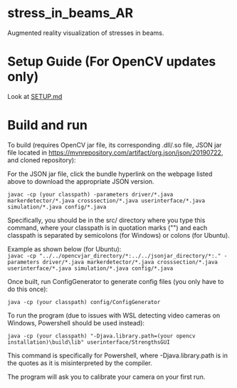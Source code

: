 # stress_in_beams_AR
Augmented reality visualization of stresses in beams.

# Setup Guide (For OpenCV updates only)

Look at [SETUP.md](https://github.com/alexcwu1121/stress_in_beams_AR/blob/master/SETUP.md)

# Build and run

To build (requires OpenCV jar file, its corresponding .dll/.so file, JSON jar file located in https://mvnrepository.com/artifact/org.json/json/20190722, and cloned repository):

For the JSON jar file, click the bundle hyperlink on the webpage listed above to download the appropriate JSON version.

`javac -cp (your classpath) -parameters driver/*.java markerdetector/*.java crosssection/*.java userinterface/*.java simulation/*.java config/*.java`

Specifically, you should be in the src/ directory where you type this command, where your classpath is in quotation marks ("") and each classpath is separated by semicolons (for Windows) or colons (for Ubuntu).

Example as shown below (for Ubuntu): </br>
`javac -cp "../../opencvjar_directory/*:../../jsonjar_directory/*:." -parameters driver/*.java markerdetector/*.java crosssection/*.java userinterface/*.java simulation/*.java config/*.java`

Once built, run ConfigGenerator to generate config files (you only have to do this once):

`java -cp (your classpath) config/ConfigGenerator`

To run the program (due to issues with WSL detecting video cameras on Windows, Powershell should be used instead):

`java -cp (your classpath) "-Djava.library.path=(your opencv installation)\build\lib" userinterface/StrengthsGUI`

This command is specifically for Powershell, where -Djava.library.path is in the quotes as it is misinterpreted by the compiler.

The program will ask you to calibrate your camera on your first run.
